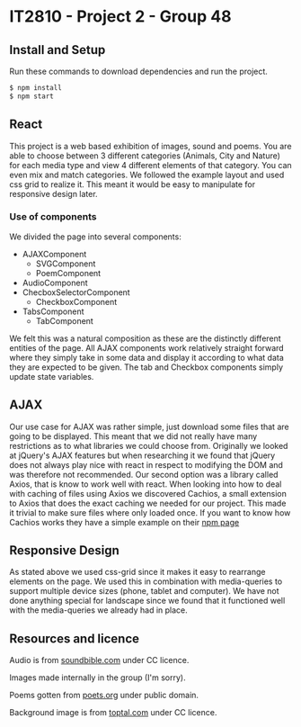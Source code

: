 # IT2810 - Project 2 - Group 48

## Install and Setup

Run these commands to download dependencies and run the project.

```bash
$ npm install
$ npm start
```

## React

This project is a web based exhibition of images, sound and poems. You are able to choose between 3 different categories (Animals, City and Nature) for each media type and view 4 different elements of that category. You can even mix and match categories. We followed the example layout and used css grid to realize it. This meant it would be easy to manipulate for responsive design later.

### Use of components

We divided the page into several components:

- AJAXComponent
  - SVGComponent 
  - PoemComponent
- AudioComponent
- ChecboxSelectorComponent
  - CheckboxComponent
- TabsComponent
  - TabComponent

We felt this was a natural composition as these are the distinctly different entities of the page. All AJAX components work relatively straight forward where they simply take in some data and display it according to what data they are expected to be given. The tab and Checkbox components simply update state variables.

## AJAX

Our use case for AJAX was rather simple, just download some files that are going to be displayed. This meant that we did not really have many restrictions as to what libraries we could choose from. Originally we looked at jQuery's AJAX features but when researching it we found that jQuery does not always play nice with react in respect to modifying the DOM and was therefore not recommended. Our second option was a library called Axios, that is know to work well with react. When looking into how to deal with caching of files using Axios we discovered Cachios, a small extension to Axios that does the exact caching we needed for our project. This made it trivial to make sure files where only loaded once. If you want to know how Cachios works they have a simple example on their [npm page](https://www.npmjs.com/package/cachios)

## Responsive Design

As stated above we used css-grid since it makes it easy to rearrange elements on the page. We used this in combination with media-queries to support multiple device sizes (phone, tablet and computer). We have not done anything special for landscape since we found that it functioned well with the media-queries we already had in place.

## Resources and licence

Audio is from [soundbible.com](https://soundbible.com) under CC licence.

Images made internally in the group (I'm sorry).

Poems gotten from [poets.org](https://www.poets.org/poetsorg/poems?field_poem_themes_tid=1456&field_occasion_tid=All&field_form_tid=All&title=city&field_first_name_value=city&field_last_name_value=city&body_value=city&page=1) under public domain.

Background image is from [toptal.com](https://www.toptal.com/designers/subtlepatterns/swirl-2/) under CC licence.
